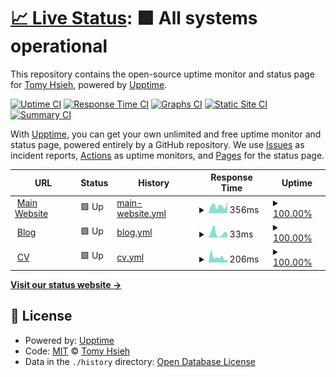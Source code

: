 # [📈 Live Status](https://upptime.tomy.tech): <!--live status--> **🟩 All systems operational**

This repository contains the open-source uptime monitor and status page for [Tomy Hsieh](https://tomy.me), powered by [Upptime](https://github.com/upptime/upptime).

[![Uptime CI](https://github.com/tomy0000000/upptime/workflows/Uptime%20CI/badge.svg)](https://github.com/tomy0000000/upptime/actions?query=workflow%3A%22Uptime+CI%22)
[![Response Time CI](https://github.com/tomy0000000/upptime/workflows/Response%20Time%20CI/badge.svg)](https://github.com/tomy0000000/upptime/actions?query=workflow%3A%22Response+Time+CI%22)
[![Graphs CI](https://github.com/tomy0000000/upptime/workflows/Graphs%20CI/badge.svg)](https://github.com/tomy0000000/upptime/actions?query=workflow%3A%22Graphs+CI%22)
[![Static Site CI](https://github.com/tomy0000000/upptime/workflows/Static%20Site%20CI/badge.svg)](https://github.com/tomy0000000/upptime/actions?query=workflow%3A%22Static+Site+CI%22)
[![Summary CI](https://github.com/tomy0000000/upptime/workflows/Summary%20CI/badge.svg)](https://github.com/tomy0000000/upptime/actions?query=workflow%3A%22Summary+CI%22)

With [Upptime](https://upptime.js.org), you can get your own unlimited and free uptime monitor and status page, powered entirely by a GitHub repository. We use [Issues](https://github.com/tomy0000000/upptime/issues) as incident reports, [Actions](https://github.com/tomy0000000/upptime/actions) as uptime monitors, and [Pages](https://upptime.tomy.tech) for the status page.

<!--start: status pages-->
<!-- This summary is generated by Upptime (https://github.com/upptime/upptime) -->
<!-- Do not edit this manually, your changes will be overwritten -->
<!-- prettier-ignore -->
| URL | Status | History | Response Time | Uptime |
| --- | ------ | ------- | ------------- | ------ |
| <img alt="" src="https://icons.duckduckgo.com/ip3/tomy.me.ico" height="13"> [Main Website](https://tomy.me) | 🟩 Up | [main-website.yml](https://github.com/tomy0000000/upptime/commits/HEAD/history/main-website.yml) | <details><summary><img alt="Response time graph" src="./graphs/main-website/response-time-week.png" height="20"> 356ms</summary><br><a href="https://upptime.tomy.tech/history/main-website"><img alt="Response time 150" src="https://img.shields.io/endpoint?url=https%3A%2F%2Fraw.githubusercontent.com%2Ftomy0000000%2Fupptime%2FHEAD%2Fapi%2Fmain-website%2Fresponse-time.json"></a><br><a href="https://upptime.tomy.tech/history/main-website"><img alt="24-hour response time 573" src="https://img.shields.io/endpoint?url=https%3A%2F%2Fraw.githubusercontent.com%2Ftomy0000000%2Fupptime%2FHEAD%2Fapi%2Fmain-website%2Fresponse-time-day.json"></a><br><a href="https://upptime.tomy.tech/history/main-website"><img alt="7-day response time 356" src="https://img.shields.io/endpoint?url=https%3A%2F%2Fraw.githubusercontent.com%2Ftomy0000000%2Fupptime%2FHEAD%2Fapi%2Fmain-website%2Fresponse-time-week.json"></a><br><a href="https://upptime.tomy.tech/history/main-website"><img alt="30-day response time 303" src="https://img.shields.io/endpoint?url=https%3A%2F%2Fraw.githubusercontent.com%2Ftomy0000000%2Fupptime%2FHEAD%2Fapi%2Fmain-website%2Fresponse-time-month.json"></a><br><a href="https://upptime.tomy.tech/history/main-website"><img alt="1-year response time 160" src="https://img.shields.io/endpoint?url=https%3A%2F%2Fraw.githubusercontent.com%2Ftomy0000000%2Fupptime%2FHEAD%2Fapi%2Fmain-website%2Fresponse-time-year.json"></a></details> | <details><summary><a href="https://upptime.tomy.tech/history/main-website">100.00%</a></summary><a href="https://upptime.tomy.tech/history/main-website"><img alt="All-time uptime 100.00%" src="https://img.shields.io/endpoint?url=https%3A%2F%2Fraw.githubusercontent.com%2Ftomy0000000%2Fupptime%2FHEAD%2Fapi%2Fmain-website%2Fuptime.json"></a><br><a href="https://upptime.tomy.tech/history/main-website"><img alt="24-hour uptime 100.00%" src="https://img.shields.io/endpoint?url=https%3A%2F%2Fraw.githubusercontent.com%2Ftomy0000000%2Fupptime%2FHEAD%2Fapi%2Fmain-website%2Fuptime-day.json"></a><br><a href="https://upptime.tomy.tech/history/main-website"><img alt="7-day uptime 100.00%" src="https://img.shields.io/endpoint?url=https%3A%2F%2Fraw.githubusercontent.com%2Ftomy0000000%2Fupptime%2FHEAD%2Fapi%2Fmain-website%2Fuptime-week.json"></a><br><a href="https://upptime.tomy.tech/history/main-website"><img alt="30-day uptime 100.00%" src="https://img.shields.io/endpoint?url=https%3A%2F%2Fraw.githubusercontent.com%2Ftomy0000000%2Fupptime%2FHEAD%2Fapi%2Fmain-website%2Fuptime-month.json"></a><br><a href="https://upptime.tomy.tech/history/main-website"><img alt="1-year uptime 100.00%" src="https://img.shields.io/endpoint?url=https%3A%2F%2Fraw.githubusercontent.com%2Ftomy0000000%2Fupptime%2FHEAD%2Fapi%2Fmain-website%2Fuptime-year.json"></a></details>
| <img alt="" src="https://icons.duckduckgo.com/ip3/blog.tomy.me.ico" height="13"> [Blog](https://blog.tomy.me) | 🟩 Up | [blog.yml](https://github.com/tomy0000000/upptime/commits/HEAD/history/blog.yml) | <details><summary><img alt="Response time graph" src="./graphs/blog/response-time-week.png" height="20"> 33ms</summary><br><a href="https://upptime.tomy.tech/history/blog"><img alt="Response time 129" src="https://img.shields.io/endpoint?url=https%3A%2F%2Fraw.githubusercontent.com%2Ftomy0000000%2Fupptime%2FHEAD%2Fapi%2Fblog%2Fresponse-time.json"></a><br><a href="https://upptime.tomy.tech/history/blog"><img alt="24-hour response time 29" src="https://img.shields.io/endpoint?url=https%3A%2F%2Fraw.githubusercontent.com%2Ftomy0000000%2Fupptime%2FHEAD%2Fapi%2Fblog%2Fresponse-time-day.json"></a><br><a href="https://upptime.tomy.tech/history/blog"><img alt="7-day response time 33" src="https://img.shields.io/endpoint?url=https%3A%2F%2Fraw.githubusercontent.com%2Ftomy0000000%2Fupptime%2FHEAD%2Fapi%2Fblog%2Fresponse-time-week.json"></a><br><a href="https://upptime.tomy.tech/history/blog"><img alt="30-day response time 41" src="https://img.shields.io/endpoint?url=https%3A%2F%2Fraw.githubusercontent.com%2Ftomy0000000%2Fupptime%2FHEAD%2Fapi%2Fblog%2Fresponse-time-month.json"></a><br><a href="https://upptime.tomy.tech/history/blog"><img alt="1-year response time 123" src="https://img.shields.io/endpoint?url=https%3A%2F%2Fraw.githubusercontent.com%2Ftomy0000000%2Fupptime%2FHEAD%2Fapi%2Fblog%2Fresponse-time-year.json"></a></details> | <details><summary><a href="https://upptime.tomy.tech/history/blog">100.00%</a></summary><a href="https://upptime.tomy.tech/history/blog"><img alt="All-time uptime 100.00%" src="https://img.shields.io/endpoint?url=https%3A%2F%2Fraw.githubusercontent.com%2Ftomy0000000%2Fupptime%2FHEAD%2Fapi%2Fblog%2Fuptime.json"></a><br><a href="https://upptime.tomy.tech/history/blog"><img alt="24-hour uptime 100.00%" src="https://img.shields.io/endpoint?url=https%3A%2F%2Fraw.githubusercontent.com%2Ftomy0000000%2Fupptime%2FHEAD%2Fapi%2Fblog%2Fuptime-day.json"></a><br><a href="https://upptime.tomy.tech/history/blog"><img alt="7-day uptime 100.00%" src="https://img.shields.io/endpoint?url=https%3A%2F%2Fraw.githubusercontent.com%2Ftomy0000000%2Fupptime%2FHEAD%2Fapi%2Fblog%2Fuptime-week.json"></a><br><a href="https://upptime.tomy.tech/history/blog"><img alt="30-day uptime 100.00%" src="https://img.shields.io/endpoint?url=https%3A%2F%2Fraw.githubusercontent.com%2Ftomy0000000%2Fupptime%2FHEAD%2Fapi%2Fblog%2Fuptime-month.json"></a><br><a href="https://upptime.tomy.tech/history/blog"><img alt="1-year uptime 100.00%" src="https://img.shields.io/endpoint?url=https%3A%2F%2Fraw.githubusercontent.com%2Ftomy0000000%2Fupptime%2FHEAD%2Fapi%2Fblog%2Fuptime-year.json"></a></details>
| <img alt="" src="https://icons.duckduckgo.com/ip3/cv.tomy.me.ico" height="13"> [CV](https://cv.tomy.me) | 🟩 Up | [cv.yml](https://github.com/tomy0000000/upptime/commits/HEAD/history/cv.yml) | <details><summary><img alt="Response time graph" src="./graphs/cv/response-time-week.png" height="20"> 206ms</summary><br><a href="https://upptime.tomy.tech/history/cv"><img alt="Response time 137" src="https://img.shields.io/endpoint?url=https%3A%2F%2Fraw.githubusercontent.com%2Ftomy0000000%2Fupptime%2FHEAD%2Fapi%2Fcv%2Fresponse-time.json"></a><br><a href="https://upptime.tomy.tech/history/cv"><img alt="24-hour response time 118" src="https://img.shields.io/endpoint?url=https%3A%2F%2Fraw.githubusercontent.com%2Ftomy0000000%2Fupptime%2FHEAD%2Fapi%2Fcv%2Fresponse-time-day.json"></a><br><a href="https://upptime.tomy.tech/history/cv"><img alt="7-day response time 206" src="https://img.shields.io/endpoint?url=https%3A%2F%2Fraw.githubusercontent.com%2Ftomy0000000%2Fupptime%2FHEAD%2Fapi%2Fcv%2Fresponse-time-week.json"></a><br><a href="https://upptime.tomy.tech/history/cv"><img alt="30-day response time 167" src="https://img.shields.io/endpoint?url=https%3A%2F%2Fraw.githubusercontent.com%2Ftomy0000000%2Fupptime%2FHEAD%2Fapi%2Fcv%2Fresponse-time-month.json"></a><br><a href="https://upptime.tomy.tech/history/cv"><img alt="1-year response time 135" src="https://img.shields.io/endpoint?url=https%3A%2F%2Fraw.githubusercontent.com%2Ftomy0000000%2Fupptime%2FHEAD%2Fapi%2Fcv%2Fresponse-time-year.json"></a></details> | <details><summary><a href="https://upptime.tomy.tech/history/cv">100.00%</a></summary><a href="https://upptime.tomy.tech/history/cv"><img alt="All-time uptime 100.00%" src="https://img.shields.io/endpoint?url=https%3A%2F%2Fraw.githubusercontent.com%2Ftomy0000000%2Fupptime%2FHEAD%2Fapi%2Fcv%2Fuptime.json"></a><br><a href="https://upptime.tomy.tech/history/cv"><img alt="24-hour uptime 100.00%" src="https://img.shields.io/endpoint?url=https%3A%2F%2Fraw.githubusercontent.com%2Ftomy0000000%2Fupptime%2FHEAD%2Fapi%2Fcv%2Fuptime-day.json"></a><br><a href="https://upptime.tomy.tech/history/cv"><img alt="7-day uptime 100.00%" src="https://img.shields.io/endpoint?url=https%3A%2F%2Fraw.githubusercontent.com%2Ftomy0000000%2Fupptime%2FHEAD%2Fapi%2Fcv%2Fuptime-week.json"></a><br><a href="https://upptime.tomy.tech/history/cv"><img alt="30-day uptime 100.00%" src="https://img.shields.io/endpoint?url=https%3A%2F%2Fraw.githubusercontent.com%2Ftomy0000000%2Fupptime%2FHEAD%2Fapi%2Fcv%2Fuptime-month.json"></a><br><a href="https://upptime.tomy.tech/history/cv"><img alt="1-year uptime 100.00%" src="https://img.shields.io/endpoint?url=https%3A%2F%2Fraw.githubusercontent.com%2Ftomy0000000%2Fupptime%2FHEAD%2Fapi%2Fcv%2Fuptime-year.json"></a></details>

<!--end: status pages-->

[**Visit our status website →**](https://upptime.tomy.tech)

## 📄 License

- Powered by: [Upptime](https://github.com/upptime/upptime)
- Code: [MIT](./LICENSE) © [Tomy Hsieh](https://tomy.me)
- Data in the `./history` directory: [Open Database License](https://opendatacommons.org/licenses/odbl/1-0/)
